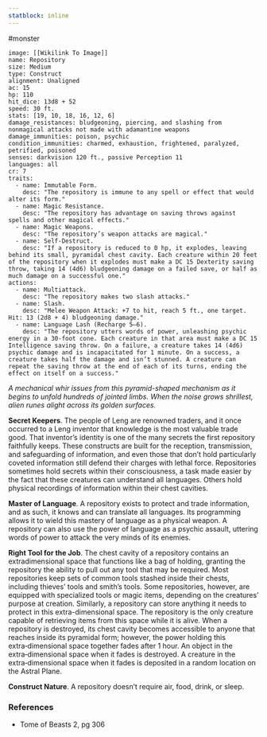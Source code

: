 ```yaml
---
statblock: inline
---
```

 #monster 

```statblock
image: [[Wikilink To Image]]
name: Repository
size: Medium
type: Construct
alignment: Unaligned
ac: 15
hp: 110
hit_dice: 13d8 + 52
speed: 30 ft.
stats: [19, 10, 18, 16, 12, 6]
damage_resistances: bludgeoning, piercing, and slashing from nonmagical attacks not made with adamantine weapons
damage_immunities: poison, psychic
condition_immunities: charmed, exhaustion, frightened, paralyzed, petrified, poisoned
senses: darkvision 120 ft., passive Perception 11
languages: all
cr: 7
traits:
  - name: Immutable Form.
    desc: "The repository is immune to any spell or effect that would alter its form."
  - name: Magic Resistance.
    desc: "The repository has advantage on saving throws against spells and other magical effects."
  - name: Magic Weapons.
    desc: "The repository’s weapon attacks are magical."
  - name: Self-Destruct.
    desc: "If a repository is reduced to 0 hp, it explodes, leaving behind its small, pyramidal chest cavity. Each creature within 20 feet of the repository when it explodes must make a DC 15 Dexterity saving throw, taking 14 (4d6) bludgeoning damage on a failed save, or half as much damage on a successful one."
actions:
  - name: Multiattack.
    desc: "The repository makes two slash attacks."
  - name: Slash.
    desc: "Melee Weapon Attack: +7 to hit, reach 5 ft., one target. Hit: 13 (2d8 + 4) bludgeoning damage."
  - name: Language Lash (Recharge 5–6).
    desc: "The repository utters words of power, unleashing psychic energy in a 30-foot cone. Each creature in that area must make a DC 15 Intelligence saving throw. On a failure, a creature takes 14 (4d6) psychic damage and is incapacitated for 1 minute. On a success, a creature takes half the damage and isn’t stunned. A creature can repeat the saving throw at the end of each of its turns, ending the effect on itself on a success."
```

_A mechanical whir issues from this pyramid-shaped mechanism as it begins to unfold hundreds of jointed limbs. When the noise grows shrillest, alien runes alight across its golden surfaces._

**Secret Keepers**. The people of Leng are renowned traders, and it once occurred to a Leng inventor that knowledge is the most valuable trade good. That inventor’s identity is one of the many secrets the first repository faithfully keeps. These constructs are built for the reception, transmission, and safeguarding of information, and even those that don’t hold particularly coveted information still defend their charges with lethal force. Repositories sometimes hold secrets within their consciousness, a task made easier by the fact that these creatures can understand all languages. Others hold physical recordings of information within their chest cavities.

**Master of Language**. A repository exists to protect and trade information, and as such, it knows and can translate all languages. Its programming allows it to wield this mastery of language as a physical weapon. A repository can also use the power of language as a psychic assault, uttering words of power to attack the very minds of its enemies.

**Right Tool for the Job**. The chest cavity of a repository contains an extradimensional space that functions like a bag of holding, granting the repository the ability to pull out any tool that may be required. Most repositories keep sets of common tools stashed inside their chests, including thieves’ tools and smith’s tools. Some repositories, however, are equipped with specialized tools or magic items, depending on the creatures’ purpose at creation. Similarly, a repository can store anything it needs to protect in this extra-dimensional space. The repository is the only creature capable of retrieving items from this space while it is alive. When a repository is destroyed, its chest cavity becomes accessible to anyone that reaches inside its pyramidal form; however, the power holding this extra‑dimensional space together fades after 1 hour. An object in the extra‑dimensional space when it fades is destroyed. A creature in the extra‑dimensional space when it fades is deposited in a random location on the Astral Plane.

**Construct Nature**. A repository doesn’t require air, food, drink, or sleep.

### References

* Tome of Beasts 2, pg 306
